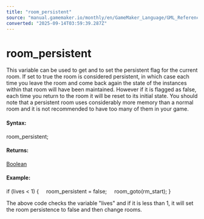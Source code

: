 ```yaml
---
title: "room_persistent"
source: "manual.gamemaker.io/monthly/en/GameMaker_Language/GML_Reference/Asset_Management/Rooms/room_persistent.htm"
converted: "2025-09-14T03:59:39.287Z"
---
```


# room\_persistent

This variable can be used to get and to set the persistent flag for the current room. If set to true the room is considered persistent, in which case each time you leave the room and come back again the state of the instances within that room will have been maintained. However if it is flagged as false, each time you return to the room it will be reset to its initial state. You should note that a persistent room uses considerably more memory than a normal room and it is not recommended to have too many of them in your game.

#### Syntax:

room\_persistent;

#### Returns:

[Boolean](../../../GML_Overview/Data_Types.md)

#### Example:

if (lives < 1)
{
    room\_persistent = false;
    room\_goto(rm\_start);
}

The above code checks the variable "lives" and if it is less than 1, it will set the room persistence to false and then change rooms.
